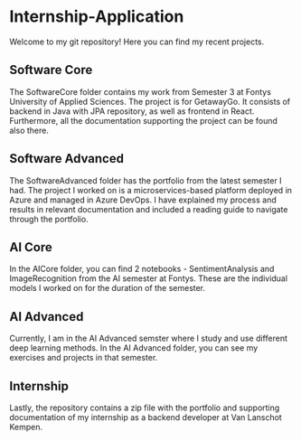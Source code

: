 # Internship-Application
Welcome to my git repository! Here you can find my recent projects. 
## Software Core
The SoftwareCore folder contains my work from Semester 3 at Fontys University of Applied Sciences. The project is for GetawayGo. It consists of backend in Java with JPA repository, as well as frontend in React. Furthermore, all the documentation supporting the project can be found also there. 
## Software Advanced
The SoftwareAdvanced folder has the portfolio from the latest semester I had. The project I worked on is a microservices-based platform deployed in Azure and managed in Azure DevOps. I have explained my process and results in relevant documentation and included a reading guide to navigate through the portfolio.
## AI Core
In the AICore folder, you can find 2 notebooks - SentimentAnalysis and ImageRecognition from the AI semester at Fontys. These are the individual models I worked on for the duration of the semester.
## AI Advanced
Currently, I am in the AI Advanced semster where I study and use different deep learning methods. In the AI Advanced folder, you can see my exercises and projects in that semester.
## Internship
Lastly, the repository contains a zip file with the portfolio and supporting documentation of my internship as a backend developer at Van Lanschot Kempen.

